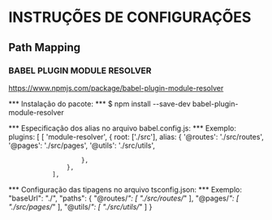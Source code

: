 # INSTRUÇÕES DE CONFIGURAÇÕES

## Path Mapping

### BABEL PLUGIN MODULE RESOLVER 

https://www.npmjs.com/package/babel-plugin-module-resolver

*** Instalação do pacote: ***
    $ npm install --save-dev babel-plugin-module-resolver

*** Especificação dos alias no arquivo babel.config.js: ***
        Exemplo:
            plugins: [
                [
                    'module-resolver', 
                    {
                        root: ['./src'],
                        alias: {
                        '@routes': './src/routes',
                        '@pages': './src/pages',
                        '@utils': './src/utils',

                        },
                    },
                ],

*** Configuração das tipagens no arquivo tsconfig.json: ***
    Exemplo:
        "baseUrl": "./",
        "paths": {
            "@routes/*": [
                "./src/routes/*"
            ],
            "@pages/*": [
                "./src/pages/*"
            ],
            "@utils/*": [
                "./src/utils/*"
            ]
        }
